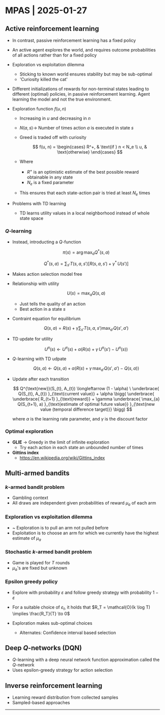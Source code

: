 # MPAS | 2025-01-27

## Active reinforcement learning

- In contrast, passive reinforcement learning has a fixed policy

- An active agent explores the world, and requires outcome probabilities of all actions rather than for a fixed policy

- Exploration vs exploitation dilemma
  - Sticking to known world ensures stability but may be sub-optimal
  - 'Curiosity killed the cat'

- Different initializations of rewards for non-terminal states leading to different (optimal) policies, in passive reinforcement learning.
  Agent learning the model and not the true environment.

- Exploration function $f(u, n)$

  - Increasing in $u$ and decreasing in $n$
  - $N(a, s) \to$ Number of times action $a$ is executed in state $s$
  - Greed is traded off with curiosity

    $$
    f(u, n) = \begin{cases}
    R^+, & \text{if } n < N_e \\
    u, & \text{otherwise}
    \end{cases}
    $$

  - Where
    - $R^+$ is an optimistic estimate of the best possible reward obtainable in any state
    - $N_e$ is a fixed parameter
  - This ensures that each state-action pair is tried at least $N_e$ times
- Problems with TD learning
  - TD learns utility values in a local neighborhood instead of whole state space

### $Q$-learning

- Instead, introducting a $Q$-function

  $$
  \pi(s) = \arg \max_{a} Q^*(s, a)
  $$

  $$
  Q^*(s, a) = \sum_{s'} T(s, a, s') \Big[ R(s, a, s') + \gamma^* \, U(s') \Big]
  $$

- Makes action selection model free

- Relationship with utility

  $$
  U(s) = \max_{a} Q(s, a)
  $$

  - Just tells the quality of an action
  - Best action in a state $s$

- Contraint equation for equilibrium

  $$
  Q(s, a) = R(s) + \gamma \sum_{s'} T(s, a, s') \max_{a'} Q(s', a')
  $$

- TD update for utility

  $$
  U^\pi(s) \longleftarrow U^\pi(s) + \alpha \left( R(s) + \gamma \, U^\pi(s') - U^\pi(s) \right)
  $$

- $Q$-learning with TD udpate

  $$
  Q(s, a) \longleftarrow Q(s, a) + \alpha \left( R(s) + \gamma \, \max_{a'} Q(s', a') - Q(s, a) \right)
  $$

- Update after each transition

  $$
  Q^{\text{new}}(S_{t}, A_{t}) \longleftarrow (1 - \alpha) \ \underbrace{ Q(S_{t}, A_{t}) }_{\text{current value}} + \alpha \bigg( \underbrace{ \underbrace{ R_{t+1} }_{\text{reward}} + \gamma \underbrace{ \max_{a} Q(S_{t+1}, a) }_{\text{estimate of optimal future value}} }_{\text{new value (temporal difference target)}} \bigg)
  $$

  where $\alpha$ is the learning rate parameter, and $\gamma$ is the discount factor

### Optimal exploration

- **GLIE** $\to$ Greedy in the limit of infinite exploration
  - Try each action in each state an unbounded number of times
- **Gittins index**
  - <https://en.wikipedia.org/wiki/Gittins_index>

## Multi-armed bandits

### $k$-armed bandit problem

- Gambling context
- All draws are independent given probabilities of reward $\mu_a$ of each arm

### Exploration vs exploitation dilemma

- ~ Exploration is to pull an arm not pulled before
- Exploitation is to choose an arm for which we currently have the highest estimate of $\mu_a$

### Stochastic $k$-armed bandit problem

- Game is played for $T$ rounds
- $\mu_a$'s are fixed but unknown

### Epsilon greedy policy

- Explore with probability $\varepsilon$ and follow greedy strategy with probability $1 - \varepsilon$

- For a suitable choice of $\varepsilon_t$, it holds that $R_T = \mathcal{O}(k \log T) \implies \frac{R_T}{T} \to 0$

- Exploration makes sub-optimal choices
  - Alternates: Confidence interval based selection

## Deep $Q$-networks (DQN)

- $Q$-learning with a deep neural network function approximation called the $Q$-network
- Uses epsilon-greedy strategy for action selection

## Inverse reinforcement learning

- Learning reward distribution from collected samples
- Sampled-based approaches

---
